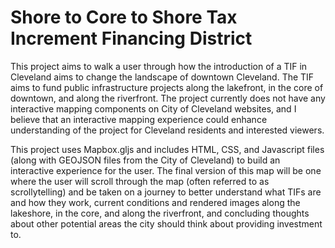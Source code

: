 # Shore to Core to Shore Tax Increment Financing District

This project aims to walk a user through how the introduction of a TIF in Cleveland aims to change the landscape of downtown Cleveland. The TIF aims to fund public infrastructure projects along the lakefront, in the core of downtown, and along the riverfront. The project currently does not have any interactive mapping components on City of Cleveland websites, and I believe that an interactive mapping experience could enhance understanding of the project for Cleveland residents and interested viewers. 

This project uses Mapbox.gljs and includes HTML, CSS, and Javascript files (along with GEOJSON files from the City of Cleveland) to build an interactive experience for the user. The final version of this map will be one where the user will scroll through the map (often referred to as scrollytelling) and be taken on a journey to better understand what TIFs are and how they work, current conditions and rendered images along the lakeshore, in the core, and along the riverfront, and concluding thoughts about other potential areas the city should think about providing investment to.  
 
